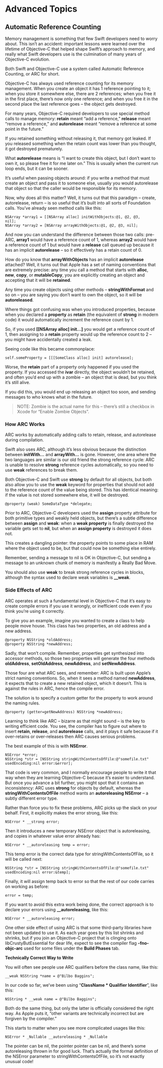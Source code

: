 # Advanced Topics

## Automatic Reference Counting

Memory management is something that few Swift developers need to worry about. This isn’t an accident: important lessons were learned over the lifetime of Objective-C that helped shape Swift’s approach to memory, and really what Swift developers use is the culmination of many years of Objective-C evolution.

Both Swift and Objective-C use a system called Automatic Reference Counting, or ARC for short.

Objective-C has always used reference counting for its memory management. When you create an object it has 1 reference pointing to it; when you store it somewhere else, there are 2 references; when you free it in the first place, there’s now only one reference; and when you free it in the second place the last reference goes – the object gets destroyed.

For many years, Objective-C required developers to use special method calls to manage memory: **retain** meant “add a reference,” **release** meant “remove a reference,” and **autorelease** meant “remove a reference at some point in the future.”

If you retained something without releasing it, that memory got leaked. If you released something when the retain count was lower than you thought, it got destroyed prematurely.

What **autorelease** means is “I want to create this object, but I don’t want to own it, so please free it for me later on.” This is usually when the current run loop ends, but it can be sooner.

It’s useful when passing objects around: if you write a method that must create an object and pass it to someone else, usually you would autorelease that object so that the caller would be responsible for its memory.

Now, why does all this matter? Well, it turns out that this paradigm – create, autorelease, return – is so useful that it’s built into all sorts of Foundation calls. You’ve already seen method calls like this:

~~~
NSArray *array1 = [[NSArray alloc] initWithObjects:@1, @2, @3,
nil];
NSArray *array2 = [NSArray arrayWithObjects:@1, @2, @3, nil];
~~~

And now you can understand the difference between those two calls: pre-ARC, **array1** would have a reference count of 1, whereas **array2** would have a reference count of 1 but would have a **release** call queued up because it has an implicit **autorelease** – so it effectively has a retain count of 0.

How do you know that **arrayWithObjects** has an implicit **autorelease** attached? Well, it turns out that Apple has a set of naming conventions that are extremely precise: any time you call a method that starts with **alloc**, **new**, **copy**, or **mutableCopy**, you are explicitly creating an object and accepting that it will be **retained**.

Any time you create objects using other methods – **stringWithFormat** and so on – you are saying you don’t want to own the object, so it will be **autoreleased**.

Where things got confusing was when you introduced properties, because when you declared a **property** as **retain** (the equivalent of **strong** in modern code) it would automatically increment the reference count by 1.

So, if you used **[[NSArray alloc] init...]** you would get a reference count of 1, then assigning to a **retain** property would up the reference count to 2 – you might have accidentally created a leak.

Seeing code like this became commonplace:

~~~
self.someProperty = [[[SomeClass alloc] init] autorelease];
~~~

Worse, the **retain** part of a property only happened if you used the property. If you accessed the **ivar** directly, the object wouldn’t be retained, and often you’d end up with a zombie – an object that is dead, but you think it’s still alive.

If you did this, you would end up releasing an object too soon, and sending messages to who knows what in the future.

>NOTE: Zombie is the actual name for this – there’s still a checkbox in Xcode for “Enable Zombie Objects”.

### How ARC Works

ARC works by automatically adding calls to retain, release, and autorelease during compilation.

Swift also uses ARC, although it’s less obvious because the distinction between **initWith...** and **arrayWith...** is gone. However, one area where the two languages are similar is our old friend the strong reference cycle: ARC is unable to resolve **strong** reference cycles automatically, so you need to use **weak** references to break them.

Both Objective-C and Swift use **strong** by default for all objects, but both also allow you to use the **weak** keyword for properties that should not add to the reference count of the value being stored. This has identical meaning: if the value is not stored somewhere else, it will be destroyed.

~~~
@property (weak) SomeDataType *delegate;
~~~

Prior to ARC, Objective-C developers used the **assign** property attribute for both primitive types and weakly held objects, but there’s a subtle difference between **assign** and **weak**: when a **weak property** is finally destroyed the variable gets set to **nil**, but when an **assign property** is destroyed it does not.

This creates a dangling pointer: the property points to some place in RAM where the object used to be, but that could now be something else entirely.

Remember, sending a message to nil is OK in Objective-C, but sending a message to an unknown chunk of memory is manifestly a Really Bad Move.

You should also use **weak** to break strong reference cycles in blocks, although the syntax used to declare weak variables is **__weak**.

### Side Effects of ARC

ARC operates at such a fundamental level in Objective-C that it’s easy to create compile errors if you use it wrongly, or inefficient code even if you think you’re using it correctly.

To give you an example, imagine you wanted to create a class to help people move house. This class has two properties, an old address and a new address.

~~~
@property NSString *oldAddress;
@property NSString *newAddress;
~~~

Sadly, that won’t compile. Remember, properties get synthesized into accessor methods, so those two properties will generate the four methods **oldAddress**, **setOldAddress**, **newAddress**, and **setNewAddress**.

Those four are what ARC sees, and remember: ARC is built upon Apple’s strict naming conventions. So, when it sees a method named **newAddress**, it expects that to create a new retained object, which it doesn’t. This is against the rules in ARC, hence the compile error.

The solution is to specify a custom getter for the property to work around the naming rules.

~~~
@property (getter=getNewAddress) NSString *newAddress;
~~~

Learning to think like ARC – bizarre as that might sound – is the key to writing efficient code. You see, the compiler has to figure out where to insert **retain**, **release**, and **autorelease** calls, and it plays it safe because if it over-retains or over-releases then ARC causes serious problems.

The best example of this is with **NSError**.

~~~
NSError *error;
NSString *str = [NSString stringWithContentsOfFile:@"somefile.txt" usedEncoding:nil error:&error];
~~~

That code is very common, and I normally encourage people to write it that way when they are learning Objective-C because it’s easier to understand. But once you advance a bit further, you might spot that it contains an inconsistency: ARC uses **strong** for objects by default, whereas the **stringWithContentsOfFile** method wants an **autoreleasing NSError** – a subtly different error type.

Rather than force you to fix these problems, ARC picks up the slack on your behalf. First, it explicitly makes the error strong, like this:

~~~
NSError * __strong error;
~~~

Then it introduces a new temporary NSError object that is autoreleasing, and copies in whatever value error already has:

~~~
NSError * __autoreleasing temp = error;
~~~

This temp error is the correct data type for stringWithContentsOfFile, so it will be called next:

~~~
NSString *str = [NSString stringWithContentsOfFile:@"somefile.txt" usedEncoding:nil error:&temp];
~~~

Finally, it will assign temp back to error so that the rest of our code carries on working as before:

~~~
error = temp;
~~~

If you want to avoid this extra work being done, the correct approach is to declare your errors using **__autoreleasing**, like this:

~~~
NSError * __autoreleasing error;
~~~

One other side effect of using ARC is that some third-party libraries have not been updated to use it. As each year goes by this list shrinks and shrinks, but if you join an Objective-C project that is clinging onto libCrustyButEssential for dear life, expect to see the compiler flag **-fno-objc-arc** used for some files under the **Build Phases** tab.

**Technically Correct Way to Write**

You will often see people use ARC qualifiers before the class name, like this:

~~~
__weak NSString *name = @"Bilbo Baggins";
~~~

In our code so far, we’ve been using “**ClassName * Qualifier Identifier**”, like this:

~~~
NSString * __weak name = @"Bilbo Baggins";
~~~

Both do the same thing, but only the latter is officially considered the right way. As Apple puts it, “other variants are technically incorrect but are forgiven by the compiler.”

This starts to matter when you see more complicated usages like this:

~~~
NSError * _Nullable __autoreleasing * _Nullable
~~~

The pointer can be nil, the pointer pointer can be nil, and there’s some autoreleasing thrown in for good luck. That’s actually the formal definition of the NSError parameter to stringWithContentsOfFile, so it’s not exactly unusual code!